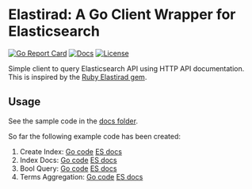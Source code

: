 # Elastirad: A Go Client Wrapper for Elasticsearch

[![Go Report Card][goreport-svg]][goreport-link]
[![Docs][docs-godoc-svg]][docs-godoc-link]
[![License][license-svg]][license-link]

Simple client to query Elasticsearch API using HTTP API documentation. This is inspired by the [Ruby Elastirad gem](https://github.com/grokify/elastirad-ruby).

## Usage

See the sample code in the [docs folder](docs).

So far the following example code has been created:

1. Create Index: [Go code](reference/indices-create-index) [ES docs](https://www.elastic.co/guide/en/elasticsearch/reference/current/indices-create-index.html)
1. Index Docs: [Go code](reference/docs-index) [ES docs](https://www.elastic.co/guide/en/elasticsearch/reference/current/docs-index_.html)
1. Bool Query: [Go code](reference/query-dsl-bool-query) [ES docs](https://www.elastic.co/guide/en/elasticsearch/reference/current/query-dsl-bool-query.html)
1. Terms Aggregation: [Go code](reference/search-aggregations-bucket-terms-aggregation) [ES docs](https://www.elastic.co/guide/en/elasticsearch/reference/current/search-aggregations-bucket-terms-aggregation.html#search-aggregations-bucket-terms-aggregation)

 [goreport-svg]: https://goreportcard.com/badge/github.com/grokify/elastirad-go
 [goreport-link]: https://goreportcard.com/report/github.com/grokify/elastirad-go
 [docs-godoc-svg]: https://img.shields.io/badge/docs-godoc-blue.svg
 [docs-godoc-link]: https://godoc.org/github.com/grokify/elastirad-go
 [license-svg]: https://img.shields.io/badge/license-MIT-blue.svg
 [license-link]: https://github.com/grokify/elastirad-go/blob/master/LICENSE.md